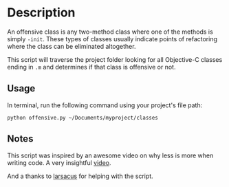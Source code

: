 # Description
An offensive class is any two-method class where one of the methods is simply `-init`.  These types of classes usually indicate points of refactoring where the class can be eliminated altogether.

This script will traverse the project folder looking for all Objective-C classes ending in `.m` and determines if that class is offensive or not. 

## Usage
In terminal, run the following command using your project's file path:

<pre><code>python offensive.py ~/Documents/myproject/classes</code></pre>

## Notes
This script was inspired by an awesome video on why less is more when writing code.  A very insightful [video](https://youtu.be/o9pEzgHorH0 "video").

And a thanks to [larsacus](https://github.com/larsacus) for helping with the script.